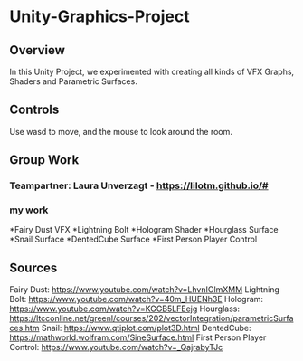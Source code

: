 # Unity-Graphics-Project

## Overview
In this Unity Project, we experimented with creating all kinds of VFX Graphs, Shaders and Parametric Surfaces.

## Controls
Use wasd to move, and the mouse to look around the room.

## Group Work
### Teampartner: Laura Unverzagt - https://lilotm.github.io/#

### my work
*Fairy Dust VFX
*Lightning Bolt 
*Hologram Shader
*Hourglass Surface
*Snail Surface
*DentedCube Surface
*First Person Player Control

## Sources
Fairy Dust: 
https://www.youtube.com/watch?v=LhvnIOlmXMM
Lightning Bolt: 
https://www.youtube.com/watch?v=40m_HUENh3E
Hologram:
https://www.youtube.com/watch?v=KGGB5LFEejg
Hourglass:
https://ltcconline.net/greenl/courses/202/vectorIntegration/parametricSurfaces.htm
Snail:
https://www.qtiplot.com/plot3D.html
DentedCube:
https://mathworld.wolfram.com/SineSurface.html
First Person Player Control: 
https://www.youtube.com/watch?v=_QajrabyTJc
